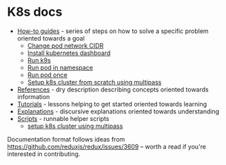 # K8s docs

* [How-to guides](./howto) - series of steps on how to solve a specific problem oriented towards a goal
  * [Change pod network CIDR](./howto/change-pod-network-cidr.md)
  * [Install kubernetes dashboard](./howto/kubernetes-dashboard.md)
  * [Run k9s](./howto/k9s.md)
  * [Run pod in namespace](./howto/run-pod-in-namespace.md)
  * [Run pod once](./howto/run-pod-once.md)
  * [Setup k8s cluster from scratch using multipass](./howto/multipass.md)
* [References](./references) - dry description describing concepts oriented towards information
* [Tutorials](./tutorials) - lessons helping to get started oriented towards learning
* [Explanations](./explanations) - discursive explanations oriented towards understanding
* [Scripts](./scripts) - runnable helper scripts
  * [setup k8s cluster using multipass](./scripts/multipass-k8s-setup.sh)

Documentation format follows ideas from https://github.com/reduxjs/redux/issues/3609 – worth a read if you're interested in contributing.
